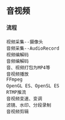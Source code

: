 
## 音视频

#### 流程

    视频采集--摄像头
    音频采集--AudioRecord
    视频编解码
    音频编解码
    音、视频打包为MP4等
    音视频播放
    FFmpeg
    OpenGL ES、OpenSL ES
    RTMP推流
    音视频变速、变调
    滤镜、水印、分段录制
    音视频剪辑